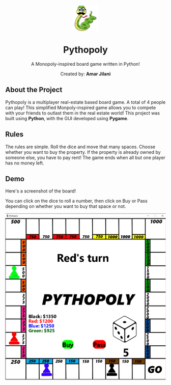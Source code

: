 <br />
<div align="center">
  <a href="https://github.com/amarjilani/pythopoly">
    <img src="graphics/snakeicon.png" alt="Logo" width="80" height="80">
  </a>
<h1 align="center">Pythopoly</h1>
A Monopoly-inspired board game written in Python!

Created by: **Amar Jilani** 

</div>

## About the Project 
Pythopoly is a multiplayer real-estate based board game. A total of 4 people can play! This simplified Monpoly-inspired game allows you to compete with your friends to outlast them in the real estate world! 
This project was built using **Python**, with the GUI developed using **Pygame**. 

## Rules
The rules are simple. Roll the dice and move that many spaces. Choose whether you want to buy the property. If the property is already owned by someone else, you have to pay rent!
The game ends when all but one player has no money left. 

## Demo 
Here's a screenshot of the board!
<p>You can click on the dice to roll a number, then click on Buy or Pass depending on whether you want to buy that space or not.
<div align="center">
<img src="demo/demo_screen.png" alt="Demo Screenshot" width="600">
</div>
